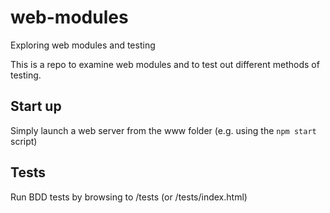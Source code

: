 # web-modules
Exploring web modules and testing

This is a repo to examine web modules and to test out different methods of testing.

## Start up
Simply launch a web server from the www folder (e.g. using the `npm start` script)

## Tests
Run BDD tests by browsing to /tests (or /tests/index.html)